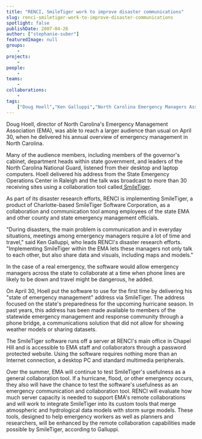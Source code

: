 ```yaml
---
title: "RENCI, SmileTiger work to improve disaster communications"
slug: renci-smiletiger-work-to-improve-disaster-communications
spotlight: false
publishDate: 2007-04-26
author: ["stephanie-suber"]
featuredImage: null
groups:
    - 
projects:
    - 
people:
    - 
teams: 
    - 
collaborations:
    - 
tags:
    ["Doug Hoell","Ken Galluppi","North Carolina Emergency Managers Association (NCEMA)","SmileTiger"]
---
```

Doug Hoell, director of North Carolina's Emergency Management Association (EMA), was able to reach a larger audience than usual on April 30, when he delivered his annual overview of emergency management in North Carolina.



Many of the audience members, including members of the governor's cabinet, department heads within state government, and leaders of the North Carolina National Guard, listened from their desktop and laptop computers. Hoell delivered his address from the State Emergency Operations Center in Raleigh and the talk was broadcast to more than 30 receiving sites using a collaboration tool called<a href="http://www.smiletiger.com/"> SmileTiger</a>.

As part of its disaster research efforts, RENCI is implementing SmileTiger, a product of Charlotte-based SmileTiger Software Corporation, as a collaboration and communication tool among employees of the state EMA and other county and state emergency management officials.

"During disasters, the main problem is communication and in everyday situations, meetings among emergency managers require a lot of time and travel," said Ken Galluppi, who leads RENCI's disaster research efforts. "Implementing SmileTiger within the EMA lets these managers not only talk to each other, but also share data and visuals, including maps and models."

In the case of a real emergency, the software would allow emergency managers across the state to collaborate at a time when phone lines are likely to be down and travel might be dangerous, he added.

On April 30, Hoell put the software to use for the first time by delivering his "state of emergency management" address via SmileTiger. The address focused on the state's preparedness for the upcoming hurricane season. In past years, this address has been made available to members of the statewide emergency management and response community through a phone bridge, a communications solution that did not allow for showing weather models or sharing datasets.

The SmileTiger software runs off a server at RENCI's main office in Chapel Hill and is accessible to EMA staff and collaborators through a password protected website. Using the software requires nothing more than an Internet connection, a desktop PC and standard multimedia peripherals.

Over the summer, EMA will continue to test SmileTiger's usefulness as a general collaboration tool. If a hurricane, flood, or other emergency occurs, they also will have the chance to test the software's usefulness as an emergency communication and collaboration tool. RENCI will evaluate how much server capacity is needed to support EMA's remote collaborations and will work to integrate SmileTiger into its custom tools that merge atmospheric and hydrological data models with storm surge models. These tools, designed to help emergency workers as well as planners and researchers, will be enhanced by the remote collaboration capabilities made possible by SmileTiger, according to Galluppi.
